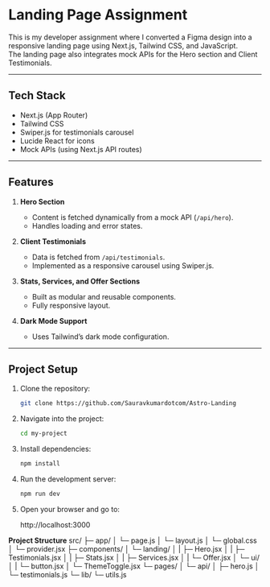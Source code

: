 # Landing Page Assignment

This is my developer assignment where I converted a Figma design into a responsive landing page using Next.js, Tailwind CSS, and JavaScript.  
The landing page also integrates mock APIs for the Hero section and Client Testimonials.

---

## Tech Stack

- Next.js (App Router)
- Tailwind CSS
- Swiper.js for testimonials carousel
- Lucide React for icons
- Mock APIs (using Next.js API routes)

---

## Features

1. **Hero Section**  
   - Content is fetched dynamically from a mock API (`/api/hero`).  
   - Handles loading and error states.  

2. **Client Testimonials**  
   - Data is fetched from `/api/testimonials`.  
   - Implemented as a responsive carousel using Swiper.js.  

3. **Stats, Services, and Offer Sections**  
   - Built as modular and reusable components.  
   - Fully responsive layout.  

4. **Dark Mode Support**  
   - Uses Tailwind’s dark mode configuration.  

---

## Project Setup

1. Clone the repository:
   ```bash
   git clone https://github.com/Sauravkumardotcom/Astro-Landing

2. Navigate into the project:
   ```bash
   cd my-project

3. Install dependencies:   
   ```bash
   npm install

4. Run the development server:
   ```bash
   npm run dev
5. Open your browser and go to:

   http://localhost:3000
   




**Project Structure**
src/
├─ app/
│ └─ page.js
│ └─ layout.js
│ └─ global.css
│ └─ provider.jsx
├─ components/
│ └─ landing/
│ | ├─ Hero.jsx
│ | ├─ Testimonials.jsx
│ | ├─ Stats.jsx
│ | ├─ Services.jsx
│ | └─ Offer.jsx
│ └─ ui/
│ | └─ button.jsx
│ └─ ThemeToggle.jsx
└─ pages/
│ └─ api/
│ ├─ hero.js
│ └─ testimonials.js
└─ lib/
└─ utils.js